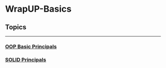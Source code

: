 # WrapUP-Basics

##  __Topics__

---

### [OOP Basic Principals](/WrapUP-Basics/OOP/)

### [SOLID Principals](/WrapUP-Basics/SOLID/)
